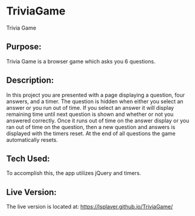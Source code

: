 # TriviaGame
Trivia Game

## Purpose:
Trivia Game is a browser game which asks you 6 questions.

## Description:
In this project you are presented with a page displaying a question, four answers, and a timer.  The question is hidden when either you select an answer or you run out of time.  If you select an answer it will display remaining time until next question is shown and whether or not you answered correctly.  Once it runs out of time on the answer display or you ran out of time on the question, then a new question and answers is displayed with the timers reset.  At the end of all questions the game automatically resets.

## Tech Used:
To accomplish this, the app utilizes jQuery and timers.

## Live Version:
The live version is located at: https://lsplaver.github.io/TriviaGame/
